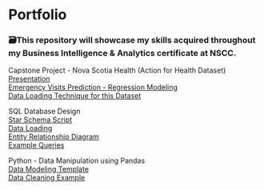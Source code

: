 # Portfolio
### 🗃️This repository will showcase my skills acquired throughout my Business Intelligence & Analytics certificate at NSCC.

Capstone Project - Nova Scotia Health (Action for Health Dataset)  
[Presentation](https://youtu.be/aMrKo2nOu3U)  
[Emergency Visits Prediction - Regression Modeling](https://youtu.be/Z-BIl2x6siQ)  
[Data Loading Technique for this Dataset](https://youtu.be/p8fcV-YeuZ8)  


SQL Database Design  
[Star Schema Script](https://github.com/abjumana/BIA_portfolio/blob/main/StarSchemaScript.ipynb)  
[Data Loading](https://github.com/abjumana/BIA_portfolio/blob/main/DataLoading.ipynb)  
[Entity Relationship Diagram](https://github.com/abjumana/BIA_portfolio/blob/main/Entity%20Relationship%20Diagram.png)  
[Example Queries](https://github.com/abjumana/BIA_portfolio/blob/main/ExampleQueries.ipynb)  

Python - Data Manipulation using Pandas  
[Data Modeling Template](https://github.com/abjumana/BIA_portfolio/blob/main/Modeling_Template.ipynb)  
[Data Cleaning Example](https://github.com/abjumana/BIA_portfolio/blob/main/DataCleaning_Example.ipynb)  
